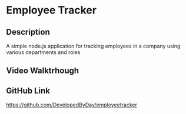 # Employee Tracker

## Description
A simple node.js application for tracking employees in a company using various departments and roles

## Video Walktrhough


## GitHub Link
https://github.com/DevelopedByDay/employeetracker